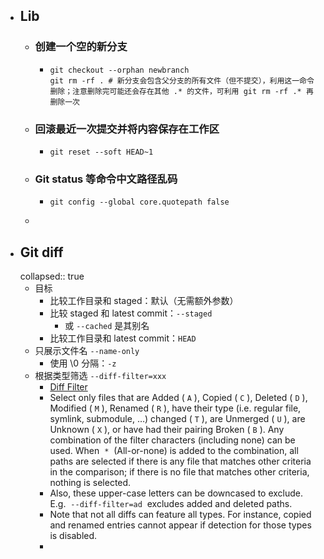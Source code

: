 - ## Lib
	- ### 创建一个空的新分支
		- ```shell
		  git checkout --orphan newbranch
		  git rm -rf . # 新分支会包含父分支的所有文件（但不提交），利用这一命令删除；注意删除完可能还会存在其他 .* 的文件，可利用 git rm -rf .* 再删除一次
		  ```
	- ### 回滚最近一次提交并将内容保存在工作区
		- ```shell
		  git reset --soft HEAD~1
		  ```
	- ### Git status 等命令中文路径乱码
		- ```
		  git config --global core.quotepath false
		  ```
	-
- ## Git diff
  collapsed:: true
	- 目标
		- 比较工作目录和 staged：默认（无需额外参数）
		- 比较 staged 和 latest commit：`--staged`
			- 或 `--cached` 是其别名
		- 比较工作目录和 latest commit：`HEAD`
	- 只展示文件名 `--name-only`
		- 使用 \0 分隔：`-z`
	- 根据类型筛选 `--diff-filter=xxx`
		- [Diff Filter](https://git-scm.com/docs/git-diff#Documentation/git-diff.txt---diff-filterACDMRTUXB82308203)
		- Select only files that are Added ( `A` ), Copied ( `C` ), Deleted ( `D` ), Modified ( `M` ), Renamed ( `R` ), have their type (i.e. regular file, symlink, submodule, …​) changed ( `T` ), are Unmerged ( `U` ), are Unknown ( `X` ), or have had their pairing Broken ( `B` ). Any combination of the filter characters (including none) can be used. When  `*`  (All-or-none) is added to the combination, all paths are selected if there is any file that matches other criteria in the comparison; if there is no file that matches other criteria, nothing is selected.
		- Also, these upper-case letters can be downcased to exclude. E.g.  `--diff-filter=ad`  excludes added and deleted paths.
		- Note that not all diffs can feature all types. For instance, copied and renamed entries cannot appear if detection for those types is disabled.
		-